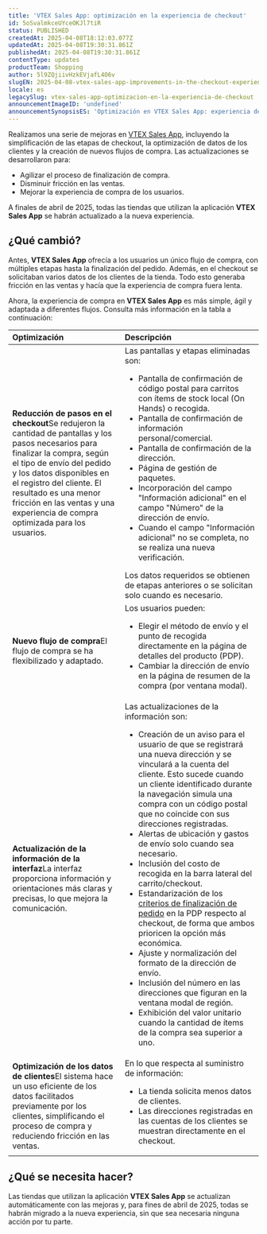```yaml
---
title: 'VTEX Sales App: optimización en la experiencia de checkout'
id: 5oSvalmkceUYceOKJl7tiR
status: PUBLISHED
createdAt: 2025-04-08T18:12:03.077Z
updatedAt: 2025-04-08T19:30:31.861Z
publishedAt: 2025-04-08T19:30:31.861Z
contentType: updates
productTeam: Shopping
author: 5l9ZQjiivHzkEVjafL4O6v
slugEN: 2025-04-08-vtex-sales-app-improvements-in-the-checkout-experience
locale: es
legacySlug: vtex-sales-app-optimizacion-en-la-experiencia-de-checkout
announcementImageID: 'undefined'
announcementSynopsisES: 'Optimización en VTEX Sales App: experiencia de compra más simple en el checkout y aprovechamiento de datos de clientes.'
---
```


Realizamos una serie de mejoras en [VTEX Sales App](/es/tutorial/vtex-sales-app-faq--3CRKQHzflSW0DXenEHUpP5), incluyendo la simplificación de las etapas de checkout, la optimización de datos de los clientes y la creación de nuevos flujos de compra. Las actualizaciones se desarrollaron para:

- Agilizar el proceso de finalización de compra.
- Disminuir fricción en las ventas.
- Mejorar la experiencia de compra de los usuarios.

A finales de abril de 2025, todas las tiendas que utilizan la aplicación **VTEX Sales App** se habrán actualizado a la nueva experiencia.

## ¿Qué cambió?

Antes, **VTEX Sales App** ofrecía a los usuarios un único flujo de compra, con múltiples etapas hasta la finalización del pedido. Además, en el checkout se solicitaban varios datos de los clientes de la tienda. Todo esto generaba fricción en las ventas y hacía que la experiencia de compra fuera lenta.

Ahora, la experiencia de compra en **VTEX Sales App** es más simple, ágil y adaptada a diferentes flujos. Consulta más información en la tabla a continuación:

| **Optimización** | **Descripción** |
| :--- | :--- |
| **Reducción de pasos en el checkout**Se redujeron la cantidad de pantallas y los pasos necesarios para finalizar la compra, según el tipo de envío del pedido y los datos disponibles en el registro del cliente. El resultado es una menor fricción en las ventas y una experiencia de compra optimizada para los usuarios. | Las pantallas y etapas eliminadas son:<ul><li>Pantalla de confirmación de código postal para carritos con ítems de stock local (On Hands) o recogida.</li><li>Pantalla de confirmación de información personal/comercial.</li><li>Pantalla de confirmación de la dirección.</li><li>Página de gestión de paquetes.</li><li>Incorporación del campo "Información adicional" en el campo "Número" de la dirección de envío.</li><li>Cuando el campo "Información adicional" no se completa, no se realiza una nueva verificación.</li></ul>Los datos requeridos se obtienen de etapas anteriores o se solicitan solo cuando es necesario. |
| **Nuevo flujo de compra**El flujo de compra se ha flexibilizado y adaptado. | Los usuarios pueden:<ul><li>Elegir el método de envío y el punto de recogida directamente en la página de detalles del producto (PDP).</li><li>Cambiar la dirección de envío en la página de resumen de la compra (por ventana modal).</li></ul> |
| **Actualización de la información de la interfaz**La interfaz proporciona información y orientaciones más claras y precisas, lo que mejora la comunicación. | Las actualizaciones de la información son:<ul><li>Creación de un aviso para el usuario de que se registrará una nueva dirección y se vinculará a la cuenta del cliente. Esto sucede cuando un cliente identificado durante la navegación simula una compra con un código postal que no coincide con sus direcciones registradas.</li><li>Alertas de ubicación y gastos de envío solo cuando sea necesario.</li><li>Inclusión del costo de recogida en la barra lateral del carrito/checkout.</li><li>Estandarización de los [criterios de finalización de pedido](/es/tutorial/selecao-de-sellers-white-label--3MemNQ4pKkWCpMdzI27AHa) en la PDP respecto al checkout, de forma que ambos prioricen la opción más económica.</li><li>Ajuste y normalización del formato de la dirección de envío.</li><li>Inclusión del número en las direcciones que figuran en la ventana modal de región.</li><li>Exhibición del valor unitario cuando la cantidad de ítems de la compra sea superior a uno.</li></ul> |
| **Optimización de los datos de clientes**El sistema hace un uso eficiente de los datos facilitados previamente por los clientes, simplificando el proceso de compra y reduciendo fricción en las ventas. | En lo que respecta al suministro de información:<ul><li>La tienda solicita menos datos de clientes.</li><li>Las direcciones registradas en las cuentas de los clientes se muestran directamente en el checkout.</li></ul> |

## ¿Qué se necesita hacer?

Las tiendas que utilizan la aplicación **VTEX Sales App** se actualizan automáticamente con las mejoras y, para fines de abril de 2025, todas se habrán migrado a la nueva experiencia, sin que sea necesaria ninguna acción por tu parte.

